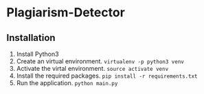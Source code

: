 # Plagiarism-Detector

## Installation
1. Install Python3
2. Create an virtual environment. `virtualenv -p python3 venv`
3. Activate the virtal environment. `source activate venv`
4. Install the required packages. `pip install -r requirements.txt`
5. Run the application. `python main.py`
